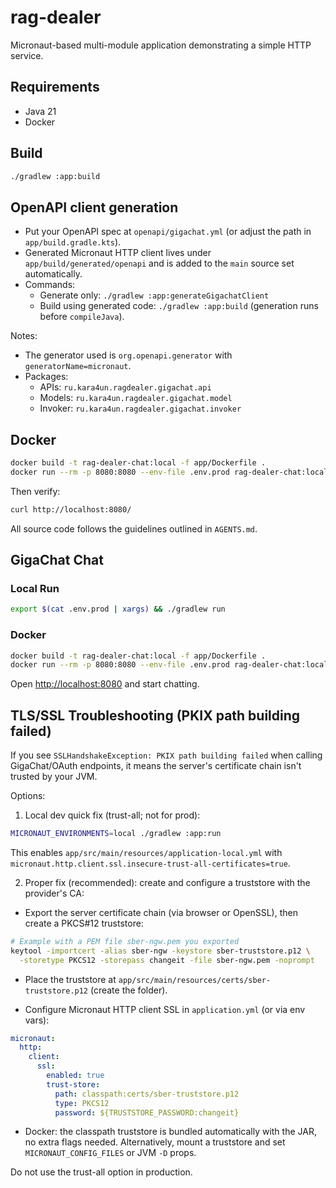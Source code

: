 # rag-dealer

Micronaut-based multi-module application demonstrating a simple HTTP service.

## Requirements
- Java 21
- Docker

## Build

```bash
./gradlew :app:build
```

## OpenAPI client generation

- Put your OpenAPI spec at `openapi/gigachat.yml` (or adjust the path in `app/build.gradle.kts`).
- Generated Micronaut HTTP client lives under `app/build/generated/openapi` and is added to the `main` source set automatically.
- Commands:
  - Generate only: `./gradlew :app:generateGigachatClient`
  - Build using generated code: `./gradlew :app:build` (generation runs before `compileJava`).

Notes:
- The generator used is `org.openapi.generator` with `generatorName=micronaut`.
- Packages:
  - APIs: `ru.kara4un.ragdealer.gigachat.api`
  - Models: `ru.kara4un.ragdealer.gigachat.model`
  - Invoker: `ru.kara4un.ragdealer.gigachat.invoker`

## Docker

```bash
docker build -t rag-dealer-chat:local -f app/Dockerfile .
docker run --rm -p 8080:8080 --env-file .env.prod rag-dealer-chat:local
```

Then verify:

```bash
curl http://localhost:8080/
```

All source code follows the guidelines outlined in `AGENTS.md`.

## GigaChat Chat

### Local Run

```bash
export $(cat .env.prod | xargs) && ./gradlew run
```

### Docker

```bash
docker build -t rag-dealer-chat:local -f app/Dockerfile .
docker run --rm -p 8080:8080 --env-file .env.prod rag-dealer-chat:local
```

Open [http://localhost:8080](http://localhost:8080) and start chatting.

## TLS/SSL Troubleshooting (PKIX path building failed)

If you see `SSLHandshakeException: PKIX path building failed` when calling GigaChat/OAuth endpoints, it means the server's certificate chain isn't trusted by your JVM.

Options:

1) Local dev quick fix (trust-all; not for prod):

```bash
MICRONAUT_ENVIRONMENTS=local ./gradlew :app:run
```

This enables `app/src/main/resources/application-local.yml` with `micronaut.http.client.ssl.insecure-trust-all-certificates=true`.

2) Proper fix (recommended): create and configure a truststore with the provider's CA:

- Export the server certificate chain (via browser or OpenSSL), then create a PKCS#12 truststore:

```bash
# Example with a PEM file sber-ngw.pem you exported
keytool -importcert -alias sber-ngw -keystore sber-truststore.p12 \
  -storetype PKCS12 -storepass changeit -file sber-ngw.pem -noprompt
```

- Place the truststore at `app/src/main/resources/certs/sber-truststore.p12` (create the folder).

- Configure Micronaut HTTP client SSL in `application.yml` (or via env vars):

```yaml
micronaut:
  http:
    client:
      ssl:
        enabled: true
        trust-store:
          path: classpath:certs/sber-truststore.p12
          type: PKCS12
          password: ${TRUSTSTORE_PASSWORD:changeit}
```

- Docker: the classpath truststore is bundled automatically with the JAR, no extra flags needed. Alternatively, mount a truststore and set `MICRONAUT_CONFIG_FILES` or JVM `-D` props.

Do not use the trust-all option in production.
